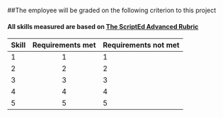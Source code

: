 ##The employee will be graded on the following criterion to this project
#### All skills measured are based on [The ScriptEd Advanced Rubric]()

| Skill | Requirements met | Requirements not met | 
|-------|:-------:|------ |
| 1 | 1 | 1 |
| 2 | 2 | 2 |
| 3 | 3 | 3 |
| 4 | 4 | 4 | 
| 5 | 5 | 5 | 
